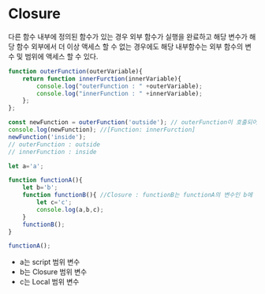 # Closure

다른 함수 내부에 정의된 함수가 있는 경우 외부 함수가 실행을 완료하고 해당 변수가 해당 함수 외부에서 더 이상 액세스 할 수 없는 경우에도 해당 내부함수는 외부 함수의 변수 및 범위에 액세스 할 수 있다.

```jsx
function outerFunction(outerVariable){
    return function innerFurction(innerVariable){
        console.log("outerFunction : " +outerVariable);
        console.log("innerFunction : " +innerVariable);
    };
};

const newFunction = outerFunction('outside'); // outerFunction이 호출되어 newFuction이 innerFunction을 가리키고 있음
console.log(newFunction); //[Function: innerFurction]
newFunction('inside');
// outerFunction : outside
// innerFunction : inside

let a='a';

function functionA(){
    let b='b';
    function functionB(){ //Closure : functionB는 functionA의 변수인 b에 접근 가능
        let c='c';
        console.log(a,b,c);
    }
    functionB();
}

functionA();
```

- a는 script 범위 변수
- b는 Closure 범위 변수
- c는 Local 범위 변수